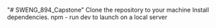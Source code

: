 "# SWENG_894_Capstone" 
Clone the repository to your machine
Install dependencies. npm - run dev to launch on a local server

